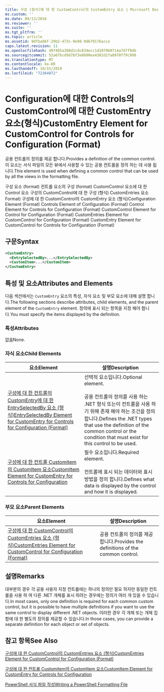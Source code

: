 ```yaml
---
title: 구성 (형식)에 대 한 CustomControl의 CustomEntry 요소 | Microsoft Docs
ms.custom: ''
ms.date: 09/13/2016
ms.reviewer: ''
ms.suite: ''
ms.tgt_pltfrm: ''
ms.topic: article
ms.assetid: 9dfba86f-29b2-473c-9e98-9d679176acce
caps.latest.revision: 11
ms.openlocfilehash: 497485a388d1cdc834ecc1d1079b0714a7d7f9db
ms.sourcegitcommit: 52a67bcd9d7bf3e8600ea4302d1fa8970ff9c998
ms.translationtype: MT
ms.contentlocale: ko-KR
ms.lasthandoff: 10/15/2019
ms.locfileid: "72364072"
---
```

# <a name="customentry-element-for-customcontrol-for-controls-for-configuration-format"></a><span data-ttu-id="542c1-102">Configuration에 대한 Controls의 CustomControl에 대한 CustomEntry 요소(형식)</span><span class="sxs-lookup"><span data-stu-id="542c1-102">CustomEntry Element for CustomControl for Controls for Configuration (Format)</span></span>

<span data-ttu-id="542c1-103">공용 컨트롤의 정의를 제공 합니다.</span><span class="sxs-lookup"><span data-stu-id="542c1-103">Provides a definition of the common control.</span></span> <span data-ttu-id="542c1-104">이 요소는 서식 파일의 모든 뷰에서 사용할 수 있는 공용 컨트롤을 정의 하는 데 사용 됩니다.</span><span class="sxs-lookup"><span data-stu-id="542c1-104">This element is used when defining a common control that can be used by all the views in the formatting file.</span></span>

<span data-ttu-id="542c1-105">구성 요소 (format) 컨트롤 요소의 구성 (format) CustomControl 요소에 대 한 Control 요소 구성의 CustomControl에 대 한 구성 (형식) CustomEntries 요소 Format) 구성에 대 한 CustomControl의 CustomEntry 요소 (형식)</span><span class="sxs-lookup"><span data-stu-id="542c1-105">Configuration Element (Format) Controls Element of Configuration (Format) Control Element for Controls for Configuration (Format) CustomControl Element for Control for Configuration (Format) CustomEntries Element for CustomControl for Configuration (Format) CustomEntry Element for CustomControl for Controls for Configuration (Format)</span></span>

## <a name="syntax"></a><span data-ttu-id="542c1-106">구문</span><span class="sxs-lookup"><span data-stu-id="542c1-106">Syntax</span></span>

```xml
<CustomEntry>
  <EntrySelectedBy>...</EntrySelectedBy>
  <CustomItem>...</CustomItem>
</CustomEntry>

```

## <a name="attributes-and-elements"></a><span data-ttu-id="542c1-107">특성 및 요소</span><span class="sxs-lookup"><span data-stu-id="542c1-107">Attributes and Elements</span></span>

<span data-ttu-id="542c1-108">다음 섹션에서는 `CustomEntry` 요소의 특성, 자식 요소 및 부모 요소에 대해 설명 합니다.</span><span class="sxs-lookup"><span data-stu-id="542c1-108">The following sections describe attributes, child elements, and the parent element of the `CustomEntry` element.</span></span> <span data-ttu-id="542c1-109">정의에 표시 되는 항목을 지정 해야 합니다.</span><span class="sxs-lookup"><span data-stu-id="542c1-109">You must specify the items displayed by the definition.</span></span>

### <a name="attributes"></a><span data-ttu-id="542c1-110">특성</span><span class="sxs-lookup"><span data-stu-id="542c1-110">Attributes</span></span>

<span data-ttu-id="542c1-111">없음</span><span class="sxs-lookup"><span data-stu-id="542c1-111">None.</span></span>

### <a name="child-elements"></a><span data-ttu-id="542c1-112">자식 요소</span><span class="sxs-lookup"><span data-stu-id="542c1-112">Child Elements</span></span>

|<span data-ttu-id="542c1-113">요소</span><span class="sxs-lookup"><span data-stu-id="542c1-113">Element</span></span>|<span data-ttu-id="542c1-114">설명</span><span class="sxs-lookup"><span data-stu-id="542c1-114">Description</span></span>|
|-------------|-----------------|
|[<span data-ttu-id="542c1-115">구성에 대 한 컨트롤의 CustomEntry에 대 한 EntrySelectedBy 요소 (형식)</span><span class="sxs-lookup"><span data-stu-id="542c1-115">EntrySelectedBy Element for CustomEntry for Controls for Configuration (Format)</span></span>](./entryselectedby-element-for-customentry-for-controls-for-configuration-format.md)|<span data-ttu-id="542c1-116">선택적 요소입니다.</span><span class="sxs-lookup"><span data-stu-id="542c1-116">Optional element.</span></span><br /><br /> <span data-ttu-id="542c1-117">공용 컨트롤의 정의를 사용 하는 .NET 형식 또는이 컨트롤을 사용 하기 위해 존재 해야 하는 조건을 정의 합니다.</span><span class="sxs-lookup"><span data-stu-id="542c1-117">Defines the .NET types that use the definition of the common control or the condition that must exist for this control to be used.</span></span>|
|[<span data-ttu-id="542c1-118">구성에 대 한 컨트롤 Customitem의 CustomItem 요소</span><span class="sxs-lookup"><span data-stu-id="542c1-118">CustomItem Element for CustomEntry for Controls for Configuration</span></span>](./customitem-element-for-customentry-for-controls-for-configuration-format.md)|<span data-ttu-id="542c1-119">필수 요소입니다.</span><span class="sxs-lookup"><span data-stu-id="542c1-119">Required element.</span></span><br /><br /> <span data-ttu-id="542c1-120">컨트롤에 표시 되는 데이터와 표시 방법을 정의 합니다.</span><span class="sxs-lookup"><span data-stu-id="542c1-120">Defines what data is displayed by the control and how it is displayed.</span></span>|

### <a name="parent-elements"></a><span data-ttu-id="542c1-121">부모 요소</span><span class="sxs-lookup"><span data-stu-id="542c1-121">Parent Elements</span></span>

|<span data-ttu-id="542c1-122">요소</span><span class="sxs-lookup"><span data-stu-id="542c1-122">Element</span></span>|<span data-ttu-id="542c1-123">설명</span><span class="sxs-lookup"><span data-stu-id="542c1-123">Description</span></span>|
|-------------|-----------------|
|[<span data-ttu-id="542c1-124">구성에 대 한 CustomControl의 CustomEntries 요소 (형식)</span><span class="sxs-lookup"><span data-stu-id="542c1-124">CustomEntries Element for CustomControl for Configuration (Format)</span></span>](./customentries-element-for-customcontrol-for-controls-for-configuration-format.md)|<span data-ttu-id="542c1-125">공용 컨트롤의 정의를 제공 합니다.</span><span class="sxs-lookup"><span data-stu-id="542c1-125">Provides the definitions of the common control.</span></span>|

## <a name="remarks"></a><span data-ttu-id="542c1-126">설명</span><span class="sxs-lookup"><span data-stu-id="542c1-126">Remarks</span></span>

<span data-ttu-id="542c1-127">대부분의 경우 각 공용 사용자 지정 컨트롤에는 하나의 정의만 필요 하지만 동일한 컨트롤을 사용 하 여 다른 .NET 개체를 표시 하려는 경우에는 정의가 여러 개 있을 수 있습니다.</span><span class="sxs-lookup"><span data-stu-id="542c1-127">In most cases, only one definition is required for each common custom control, but it is possible to have multiple definitions if you want to use the same control to display different .NET objects.</span></span> <span data-ttu-id="542c1-128">이러한 경우 각 개체 또는 개체 집합에 대 한 별도의 정의를 제공할 수 있습니다.</span><span class="sxs-lookup"><span data-stu-id="542c1-128">In those cases, you can provide a separate definition for each object or set of objects.</span></span>

## <a name="see-also"></a><span data-ttu-id="542c1-129">참고 항목</span><span class="sxs-lookup"><span data-stu-id="542c1-129">See Also</span></span>

[<span data-ttu-id="542c1-130">구성에 대 한 CustomControl의 CustomEntries 요소 (형식)</span><span class="sxs-lookup"><span data-stu-id="542c1-130">CustomEntries Element for CustomControl for Configuration (Format)</span></span>](./customentries-element-for-customcontrol-for-controls-for-configuration-format.md)

[<span data-ttu-id="542c1-131">구성에 대 한 컨트롤 Customitem의 CustomItem 요소</span><span class="sxs-lookup"><span data-stu-id="542c1-131">CustomItem Element for CustomEntry for Controls for Configuration</span></span>](./customitem-element-for-customentry-for-controls-for-configuration-format.md)

[<span data-ttu-id="542c1-132">PowerShell 서식 파일 작성</span><span class="sxs-lookup"><span data-stu-id="542c1-132">Writing a PowerShell Formatting File</span></span>](./writing-a-powershell-formatting-file.md)
